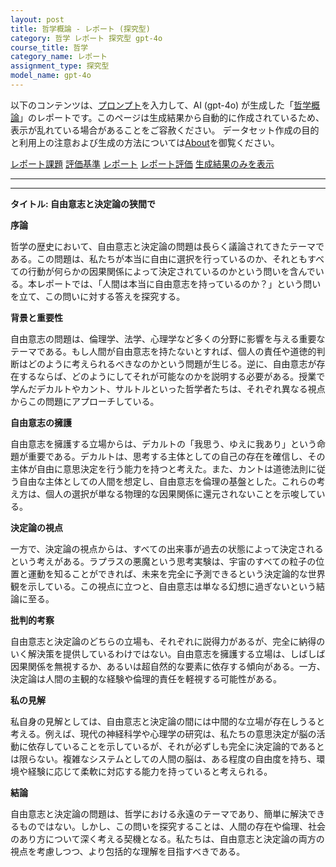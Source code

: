 ```yaml
---
layout: post
title: 哲学概論 - レポート (探究型)
category: 哲学 レポート 探究型 gpt-4o
course_title: 哲学
category_name: レポート
assignment_type: 探究型
model_name: gpt-4o
---
```


以下のコンテンツは、[プロンプト](http://127.0.0.1:8000/generated/哲学/gpt-4o/prompt_レポート-探究型.md)を入力して、AI (gpt-4o) が生成した「[哲学概論](/contents/哲学/)」のレポートです。このページは生成結果から自動的に作成されているため、表示が乱れている場合があることをご容赦ください。
データセット作成の目的と利用上の注意および生成の方法については[About](/About)を御覧ください。

[レポート課題](../レポート課題-探究型)
[評価基準](../評価基準-探究型)
[レポート](../レポート-探究型)
[レポート評価](../レポート評価-探究型)
[生成結果のみを表示](http://127.0.0.1:8000/generated/哲学/gpt-4o/レポート-探究型.md)
  

***
***
  
**タイトル: 自由意志と決定論の狭間で**

**序論**

哲学の歴史において、自由意志と決定論の問題は長らく議論されてきたテーマである。この問題は、私たちが本当に自由に選択を行っているのか、それともすべての行動が何らかの因果関係によって決定されているのかという問いを含んでいる。本レポートでは、「人間は本当に自由意志を持っているのか？」という問いを立て、この問いに対する答えを探究する。

**背景と重要性**

自由意志の問題は、倫理学、法学、心理学など多くの分野に影響を与える重要なテーマである。もし人間が自由意志を持たないとすれば、個人の責任や道徳的判断はどのように考えられるべきなのかという問題が生じる。逆に、自由意志が存在するならば、どのようにしてそれが可能なのかを説明する必要がある。授業で学んだデカルトやカント、サルトルといった哲学者たちは、それぞれ異なる視点からこの問題にアプローチしている。

**自由意志の擁護**

自由意志を擁護する立場からは、デカルトの「我思う、ゆえに我あり」という命題が重要である。デカルトは、思考する主体としての自己の存在を確信し、その主体が自由に意思決定を行う能力を持つと考えた。また、カントは道徳法則に従う自由な主体としての人間を想定し、自由意志を倫理の基盤とした。これらの考え方は、個人の選択が単なる物理的な因果関係に還元されないことを示唆している。

**決定論の視点**

一方で、決定論の視点からは、すべての出来事が過去の状態によって決定されるという考えがある。ラプラスの悪魔という思考実験は、宇宙のすべての粒子の位置と運動を知ることができれば、未来を完全に予測できるという決定論的な世界観を示している。この視点に立つと、自由意志は単なる幻想に過ぎないという結論に至る。

**批判的考察**

自由意志と決定論のどちらの立場も、それぞれに説得力があるが、完全に納得のいく解決策を提供しているわけではない。自由意志を擁護する立場は、しばしば因果関係を無視するか、あるいは超自然的な要素に依存する傾向がある。一方、決定論は人間の主観的な経験や倫理的責任を軽視する可能性がある。

**私の見解**

私自身の見解としては、自由意志と決定論の間には中間的な立場が存在しうると考える。例えば、現代の神経科学や心理学の研究は、私たちの意思決定が脳の活動に依存していることを示しているが、それが必ずしも完全に決定論的であるとは限らない。複雑なシステムとしての人間の脳は、ある程度の自由度を持ち、環境や経験に応じて柔軟に対応する能力を持っていると考えられる。

**結論**

自由意志と決定論の問題は、哲学における永遠のテーマであり、簡単に解決できるものではない。しかし、この問いを探究することは、人間の存在や倫理、社会のあり方について深く考える契機となる。私たちは、自由意志と決定論の両方の視点を考慮しつつ、より包括的な理解を目指すべきである。
